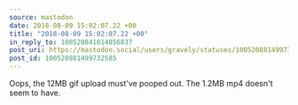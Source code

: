 ```yaml
---
source: mastodon
date: 2018-08-09 15:02:07.22 +00
title: "2018-08-09 15:02:07.22 +00"
in_reply_to: 100520841014856837
post_uri: https://mastodon.social/users/gravely/statuses/100520881499732585
post_id: 100520881499732585
---
```

Oops, the 12MB gif upload must've pooped out. The 1.2MB mp4 doesn't seem to have.



